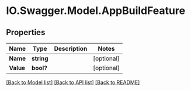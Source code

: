 # IO.Swagger.Model.AppBuildFeature
## Properties

Name | Type | Description | Notes
------------ | ------------- | ------------- | -------------
**Name** | **string** |  | [optional] 
**Value** | **bool?** |  | [optional] 

[[Back to Model list]](../README.md#documentation-for-models) [[Back to API list]](../README.md#documentation-for-api-endpoints) [[Back to README]](../README.md)

